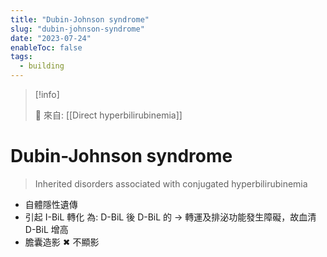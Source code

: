 ```yaml
---
title: "Dubin-Johnson syndrome"
slug: "dubin-johnson-syndrome"
date: "2023-07-24"
enableToc: false
tags:
  - building
---
```


> [!info]
>
> 🌱 來自: [[Direct hyperbilirubinemia]]

# Dubin-Johnson syndrome

> Inherited disorders associated with conjugated hyperbilirubinemia

- 自體隱性遺傳
- 引起 I-BiL 轉化 為: D-BiL 後 D-BiL 的 → 轉運及排泌功能發生障礙，故血清 D-BiL 增高
- 膽囊造影 ✖ 不顯影
